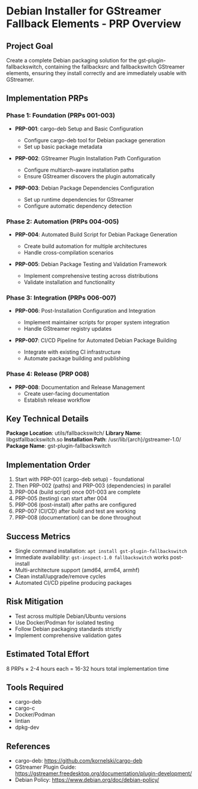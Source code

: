 # Debian Installer for GStreamer Fallback Elements - PRP Overview

## Project Goal
Create a complete Debian packaging solution for the gst-plugin-fallbackswitch, containing the fallbacksrc and fallbackswitch GStreamer elements, ensuring they install correctly and are immediately usable with GStreamer.

## Implementation PRPs

### Phase 1: Foundation (PRPs 001-003)
- **PRP-001**: cargo-deb Setup and Basic Configuration
  - Configure cargo-deb tool for Debian package generation
  - Set up basic package metadata
  
- **PRP-002**: GStreamer Plugin Installation Path Configuration
  - Configure multiarch-aware installation paths
  - Ensure GStreamer discovers the plugin automatically
  
- **PRP-003**: Debian Package Dependencies Configuration
  - Set up runtime dependencies for GStreamer
  - Configure automatic dependency detection

### Phase 2: Automation (PRPs 004-005)
- **PRP-004**: Automated Build Script for Debian Package Generation
  - Create build automation for multiple architectures
  - Handle cross-compilation scenarios
  
- **PRP-005**: Debian Package Testing and Validation Framework
  - Implement comprehensive testing across distributions
  - Validate installation and functionality

### Phase 3: Integration (PRPs 006-007)
- **PRP-006**: Post-Installation Configuration and Integration
  - Implement maintainer scripts for proper system integration
  - Handle GStreamer registry updates
  
- **PRP-007**: CI/CD Pipeline for Automated Debian Package Building
  - Integrate with existing CI infrastructure
  - Automate package building and publishing

### Phase 4: Release (PRP 008)
- **PRP-008**: Documentation and Release Management
  - Create user-facing documentation
  - Establish release workflow

## Key Technical Details

**Package Location**: utils/fallbackswitch/
**Library Name**: libgstfallbackswitch.so
**Installation Path**: /usr/lib/{arch}/gstreamer-1.0/
**Package Name**: gst-plugin-fallbackswitch

## Implementation Order
1. Start with PRP-001 (cargo-deb setup) - foundational
2. Then PRP-002 (paths) and PRP-003 (dependencies) in parallel
3. PRP-004 (build script) once 001-003 are complete
4. PRP-005 (testing) can start after 004
5. PRP-006 (post-install) after paths are configured
6. PRP-007 (CI/CD) after build and test are working
7. PRP-008 (documentation) can be done throughout

## Success Metrics
- Single command installation: `apt install gst-plugin-fallbackswitch`
- Immediate availability: `gst-inspect-1.0 fallbackswitch` works post-install
- Multi-architecture support (amd64, arm64, armhf)
- Clean install/upgrade/remove cycles
- Automated CI/CD pipeline producing packages

## Risk Mitigation
- Test across multiple Debian/Ubuntu versions
- Use Docker/Podman for isolated testing
- Follow Debian packaging standards strictly
- Implement comprehensive validation gates

## Estimated Total Effort
8 PRPs × 2-4 hours each = 16-32 hours total implementation time

## Tools Required
- cargo-deb
- cargo-c
- Docker/Podman
- lintian
- dpkg-dev

## References
- cargo-deb: https://github.com/kornelski/cargo-deb
- GStreamer Plugin Guide: https://gstreamer.freedesktop.org/documentation/plugin-development/
- Debian Policy: https://www.debian.org/doc/debian-policy/
